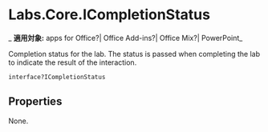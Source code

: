 
# Labs.Core.ICompletionStatus

 _ **適用対象:** apps for Office?| Office Add-ins?| Office Mix?| PowerPoint_

Completion status for the lab. The status is passed when completing the lab to indicate the result of the interaction.

```
interface?ICompletionStatus
```


## Properties

None.

